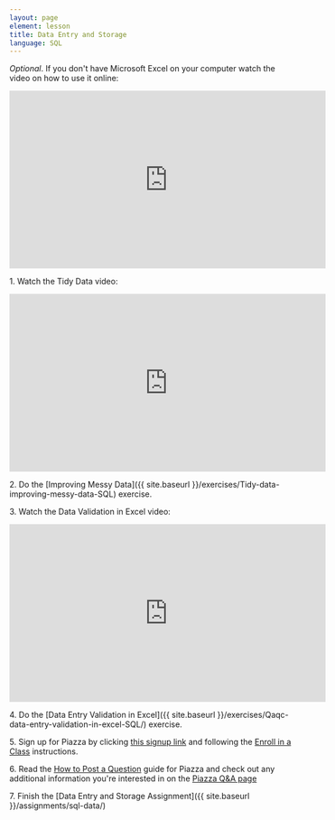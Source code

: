 ```yaml
---
layout: page
element: lesson
title: Data Entry and Storage
language: SQL
---
```


*Optional*. If you don't have Microsoft Excel on your computer watch the video on how to use it online:

<iframe width="560" height="315" src="https://www.youtube-nocookie.com/embed/ePrGRj9o7sU" frameborder="0" allow="accelerometer; autoplay; encrypted-media; gyroscope; picture-in-picture" allowfullscreen></iframe>

1\. Watch the Tidy Data video:

<iframe width="560" height="315" src="https://www.youtube-nocookie.com/embed/KggGgrVsOK8" frameborder="0" allow="accelerometer; autoplay; encrypted-media; gyroscope; picture-in-picture" allowfullscreen></iframe>

2\. Do the [Improving Messy Data]({{ site.baseurl }}/exercises/Tidy-data-improving-messy-data-SQL) exercise.

3\. Watch the Data Validation in Excel video:

<iframe width="560" height="315" src="https://www.youtube-nocookie.com/embed/TBbelqMGXCw" frameborder="0" allow="accelerometer; autoplay; encrypted-media; gyroscope; picture-in-picture" allowfullscreen></iframe>

4\. Do the [Data Entry Validation in Excel]({{ site.baseurl }}/exercises/Qaqc-data-entry-validation-in-excel-SQL/) exercise.

5\. Sign up for Piazza by clicking [this signup link](piazza.com/ufl/fall2020/wis6934) and following the [Enroll in a Class](https://support.piazza.com/support/solutions/articles/48000574382-student-enroll-in-a-class) instructions.

6\. Read the [How to Post a Question](https://support.piazza.com/support/solutions/articles/48000574396-students-post-a-question) guide for Piazza and check out any additional information you're interested in on the [Piazza Q&A page](https://support.piazza.com/support/solutions/folders/48000404468)

7\. Finish the [Data Entry and Storage Assignment]({{ site.baseurl }}/assignments/sql-data/)